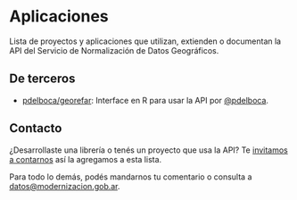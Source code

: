 # Aplicaciones

Lista de proyectos y aplicaciones que utilizan, extienden o documentan la API del Servicio de Normalización de Datos Geográficos.

## De terceros

* [pdelboca/georefar](https://github.com/pdelboca/georefar): Interface en R para usar la API por [@pdelboca](https://github.com/pdelboca).

## Contacto

¿Desarrollaste una librería o tenés un proyecto que usa la API? Te [invitamos a contarnos](https://twitter.com/datosgobar) así la agregamos a esta lista.

Para todo lo demás, podés mandarnos tu comentario o consulta a [datos@modernizacion.gob.ar](mailto:datos@modernizacion.gob.ar).
